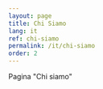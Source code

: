 ```yaml
---
layout: page
title: Chi Siamo
lang: it
ref: chi-siamo
permalink: /it/chi-siamo
order: 2
---
```


Pagina "Chi siamo"
